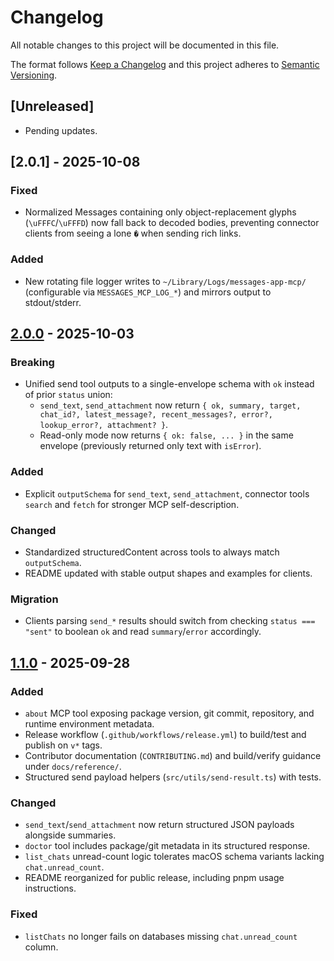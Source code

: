 # Changelog

All notable changes to this project will be documented in this file.

The format follows [Keep a Changelog](https://keepachangelog.com/en/1.1.0/) and this project adheres to [Semantic Versioning](https://semver.org/spec/v2.0.0.html).

## [Unreleased]
- Pending updates.

## [2.0.1] - 2025-10-08
### Fixed
- Normalized Messages containing only object-replacement glyphs (`\uFFFC`/`\uFFFD`) now fall back to decoded bodies, preventing connector clients from seeing a lone `�` when sending rich links.

### Added
- New rotating file logger writes to `~/Library/Logs/messages-app-mcp/` (configurable via `MESSAGES_MCP_LOG_*`) and mirrors output to stdout/stderr.

## [2.0.0] - 2025-10-03
### Breaking
- Unified send tool outputs to a single-envelope schema with `ok` instead of prior `status` union:
  - `send_text`, `send_attachment` now return `{ ok, summary, target, chat_id?, latest_message?, recent_messages?, error?, lookup_error?, attachment? }`.
  - Read-only mode now returns `{ ok: false, ... }` in the same envelope (previously returned only text with `isError`).

### Added
- Explicit `outputSchema` for `send_text`, `send_attachment`, connector tools `search` and `fetch` for stronger MCP self-description.

### Changed
- Standardized structuredContent across tools to always match `outputSchema`.
- README updated with stable output shapes and examples for clients.

### Migration
- Clients parsing `send_*` results should switch from checking `status === "sent"` to boolean `ok` and read `summary`/`error` accordingly.

## [1.1.0] - 2025-09-28
### Added
- `about` MCP tool exposing package version, git commit, repository, and runtime environment metadata.
- Release workflow (`.github/workflows/release.yml`) to build/test and publish on `v*` tags.
- Contributor documentation (`CONTRIBUTING.md`) and build/verify guidance under `docs/reference/`.
- Structured send payload helpers (`src/utils/send-result.ts`) with tests.

### Changed
- `send_text`/`send_attachment` now return structured JSON payloads alongside summaries.
- `doctor` tool includes package/git metadata in its structured response.
- `list_chats` unread-count logic tolerates macOS schema variants lacking `chat.unread_count`.
- README reorganized for public release, including pnpm usage instructions.

### Fixed
- `listChats` no longer fails on databases missing `chat.unread_count` column.

[2.0.0]: https://github.com/Baphomet480/messages-app-mcp/releases/tag/v2.0.0
[1.1.0]: https://github.com/Baphomet480/messages-app-mcp/releases/tag/v1.1.0
